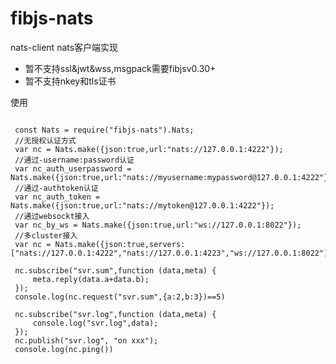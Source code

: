 # fibjs-nats
nats-client nats客户端实现  

 * 暂不支持ssl&jwt&wss,msgpack需要fibjsv0.30+  
 * 暂不支持nkey和tls证书  
 
 使用  
<pre>
<code>
 const Nats = require("fibjs-nats").Nats;  
 //无授权认证方式
 var nc = Nats.make({json:true,url:"nats://127.0.0.1:4222"});  
 //通过-username:password认证
 var nc_auth_userpassword = Nats.make({json:true,url:"nats://myusername:mypassword@127.0.0.1:4222"});  
 //通过-authtoken认证
 var nc_auth_token = Nats.make({json:true,url:"nats://mytoken@127.0.0.1:4222"});  
 //通过websockt接入  
 var nc_by_ws = Nats.make({json:true,url:"ws://127.0.0.1:8022"});    
 //多cluster接入    
 var nc = Nats.make({json:true,servers:["nats://127.0.0.1:4222","nats://127.0.0.1:4223","ws://127.0.0.1:8022"]});     
  
 nc.subscribe("svr.sum",function (data,meta) {  
     meta.reply(data.a+data.b);  
 });      
 console.log(nc.request("svr.sum",{a:2,b:3})==5)      
 
 nc.subscribe("svr.log",function (data,meta) {  
     console.log("svr.log",data);
 });  
 nc.publish("svr.log", "on xxx");    
 console.log(nc.ping())
</code>
</pre> 

 
 